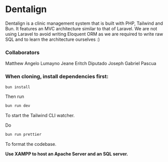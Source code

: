 # Dentalign

Dentalign is a clinic management system that is built with PHP, Tailwind and Bun. It features an MVC architecture similar to that of Laravel. We are not using Laravel to avoid writing Eloquent ORM as we are required to write raw SQL and to learn the architecture ourselves :)

### Collaborators
Matthew Angelo Lumayno
Jeane Eritch Diputado
Joseph Gabriel Pascua

### When cloning, install dependencies first:

```bash
bun install
```

Then run
```bash
bun run dev
```
To start the Tailwind CLI watcher.

Do 
```bash
bun run prettier
```
To format the codebase.

**Use XAMPP to host an Apache Server and an SQL server.**


